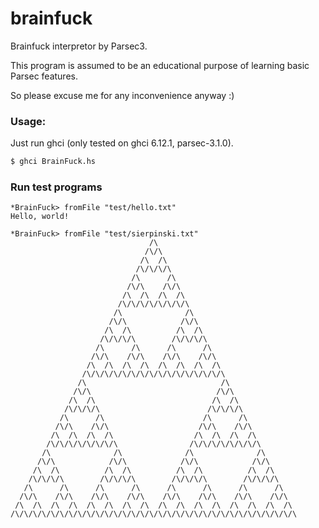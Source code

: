 brainfuck
=========

Brainfuck interpretor by Parsec3.

This program is assumed to be an educational purpose of learning basic Parsec features.

So please excuse me for any inconvenience anyway :)

### Usage:

Just run ghci (only tested on ghci 6.12.1, parsec-3.1.0).

```bash
$ ghci BrainFuck.hs 
```

### Run test programs

```
*BrainFuck> fromFile "test/hello.txt" 
Hello, world!
```
```
*BrainFuck> fromFile "test/sierpinski.txt"
                               /\
                              /\/\
                             /\  /\
                            /\/\/\/\
                           /\      /\
                          /\/\    /\/\
                         /\  /\  /\  /\
                        /\/\/\/\/\/\/\/\
                       /\              /\
                      /\/\            /\/\
                     /\  /\          /\  /\
                    /\/\/\/\        /\/\/\/\
                   /\      /\      /\      /\
                  /\/\    /\/\    /\/\    /\/\
                 /\  /\  /\  /\  /\  /\  /\  /\
                /\/\/\/\/\/\/\/\/\/\/\/\/\/\/\/\
               /\                              /\
              /\/\                            /\/\
             /\  /\                          /\  /\
            /\/\/\/\                        /\/\/\/\
           /\      /\                      /\      /\
          /\/\    /\/\                    /\/\    /\/\
         /\  /\  /\  /\                  /\  /\  /\  /\
        /\/\/\/\/\/\/\/\                /\/\/\/\/\/\/\/\
       /\              /\              /\              /\
      /\/\            /\/\            /\/\            /\/\
     /\  /\          /\  /\          /\  /\          /\  /\
    /\/\/\/\        /\/\/\/\        /\/\/\/\        /\/\/\/\
   /\      /\      /\      /\      /\      /\      /\      /\
  /\/\    /\/\    /\/\    /\/\    /\/\    /\/\    /\/\    /\/\
 /\  /\  /\  /\  /\  /\  /\  /\  /\  /\  /\  /\  /\  /\  /\  /\
/\/\/\/\/\/\/\/\/\/\/\/\/\/\/\/\/\/\/\/\/\/\/\/\/\/\/\/\/\/\/\/\
```


